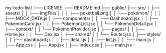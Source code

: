 
my-todo-list/
├── LICENSE
├── README.md
├── public/
├── src/
│   ├── assets/
│   │    ├── imgFile/
│   │    │     ├── poketball.png 
│   │    └── pokemon/
│   │    │     ├── MOCK_DATA.js
│   ├── components/
│   │    ├── Dashboard.jsx 
│   │    ├── PokemonCard.jsx 
│   │    ├── PokemonList.jsx 
│   │    └── PokemonDetail.jsx 
│   ├── context/
│   │    └── PokemonProvider.jsx 
│   ├── pages/
│   │    ├── Home.jsx
│   │    └── Dex.jsx
│   ├── shared/
│   │    └── Router.jsx
│   ├── styles/
│   │    ├── dashboard.js
│   │    ├── detail.js 
│   │    ├── list.js 
│   │    └── main.js
│   ├── App.css
│   ├── App.jsx
│   ├── index.css
│   ├── main.jsx
